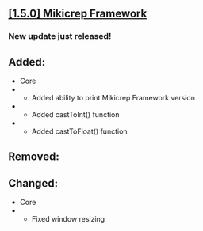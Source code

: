## [[1.5.0] Mikicrep Framework](https://miki.macakom.net/projects/mf)
### New update just released!

## Added:
- Core
- - Added ability to print Mikicrep Framework version
- - Added castToInt() function
- - Added castToFloat() function

## Removed:

## Changed:
- Core
- - Fixed window resizing
